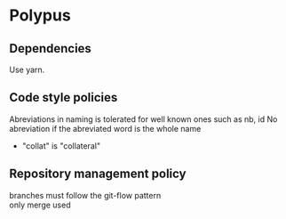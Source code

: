 # Polypus

## Dependencies

Use yarn.

## Code style policies

Abreviations in naming is tolerated for well known ones such as nb, id
No abreviation if the abreviated word is the whole name

- "collat" is "collateral"

## Repository management policy

branches must follow the git-flow pattern  
only merge used
